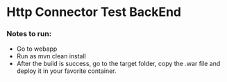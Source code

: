 # Http Connector Test BackEnd

### Notes to run:
- Go to webapp
- Run as mvn clean install
- After the build is success, go to the target folder, copy the .war file and deploy it in your favorite container.